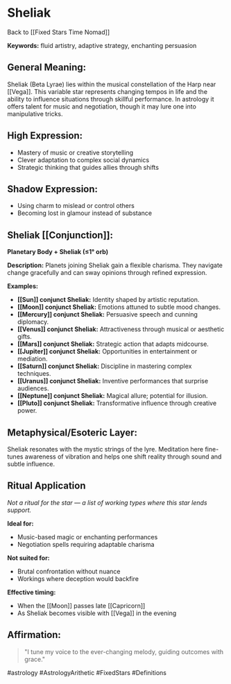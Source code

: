 # Sheliak

Back to [[Fixed Stars Time Nomad]]

**Keywords:** fluid artistry, adaptive strategy, enchanting persuasion

## General Meaning:
Sheliak (Beta Lyrae) lies within the musical constellation of the Harp near [[Vega]]. This variable star represents changing tempos in life and the ability to influence situations through skillful performance. In astrology it offers talent for music and negotiation, though it may lure one into manipulative tricks.

## High Expression:
- Mastery of music or creative storytelling
- Clever adaptation to complex social dynamics
- Strategic thinking that guides allies through shifts

## Shadow Expression:
- Using charm to mislead or control others
- Becoming lost in glamour instead of substance

## Sheliak [[Conjunction]]:

**Planetary Body + Sheliak (≤1° orb)**

**Description:**
Planets joining Sheliak gain a flexible charisma. They navigate change gracefully and can sway opinions through refined expression.

**Examples:**
- **[[Sun]] conjunct Sheliak:** Identity shaped by artistic reputation.
- **[[Moon]] conjunct Sheliak:** Emotions attuned to subtle mood changes.
- **[[Mercury]] conjunct Sheliak:** Persuasive speech and cunning diplomacy.
- **[[Venus]] conjunct Sheliak:** Attractiveness through musical or aesthetic gifts.
- **[[Mars]] conjunct Sheliak:** Strategic action that adapts midcourse.
- **[[Jupiter]] conjunct Sheliak:** Opportunities in entertainment or mediation.
- **[[Saturn]] conjunct Sheliak:** Discipline in mastering complex techniques.
- **[[Uranus]] conjunct Sheliak:** Inventive performances that surprise audiences.
- **[[Neptune]] conjunct Sheliak:** Magical allure; potential for illusion.
- **[[Pluto]] conjunct Sheliak:** Transformative influence through creative power.

## Metaphysical/Esoteric Layer:
Sheliak resonates with the mystic strings of the lyre. Meditation here fine-tunes awareness of vibration and helps one shift reality through sound and subtle influence.

## Ritual Application
*Not a ritual for the star — a list of working types where this star lends support.*

**Ideal for:**
- Music-based magic or enchanting performances
- Negotiation spells requiring adaptable charisma

**Not suited for:**
- Brutal confrontation without nuance
- Workings where deception would backfire

**Effective timing:**
- When the [[Moon]] passes late [[Capricorn]]
- As Sheliak becomes visible with [[Vega]] in the evening

## Affirmation:

> "I tune my voice to the ever-changing melody, guiding outcomes with grace."

#astrology #AstrologyArithetic #FixedStars #Definitions
